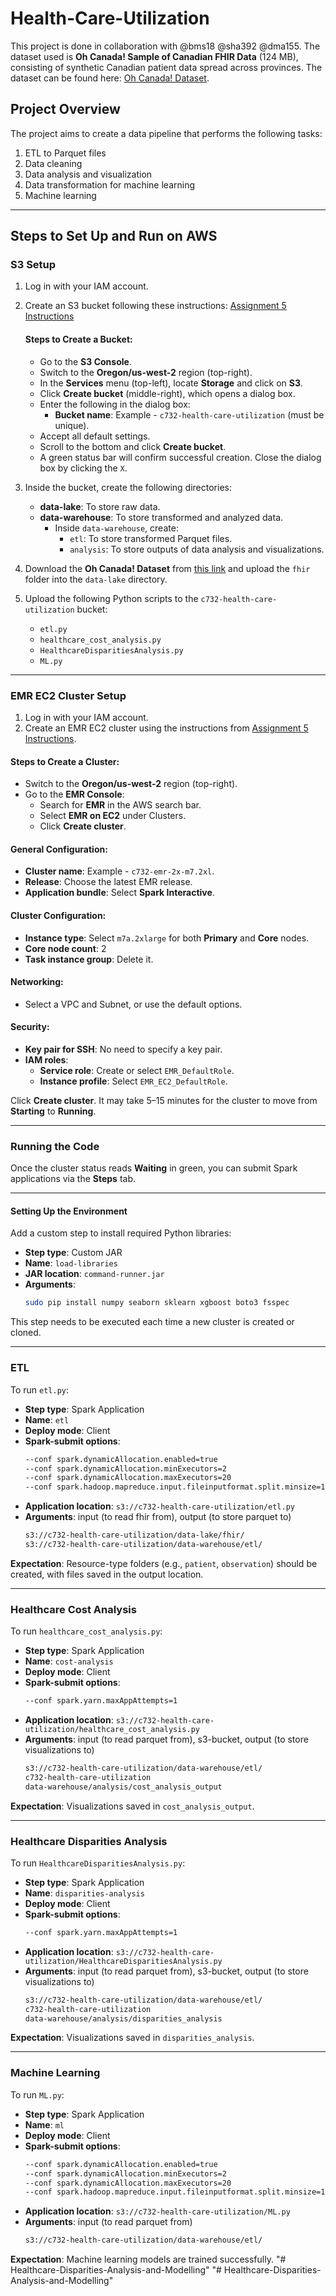 
# Health-Care-Utilization

This project is done in collaboration with @bms18 @sha392 @dma155.
The dataset used is **Oh Canada! Sample of Canadian FHIR Data** (124 MB), consisting of synthetic Canadian patient data spread across provinces. The dataset can be found here: [Oh Canada! Dataset](https://synthea.mitre.org/downloads).

## Project Overview
The project aims to create a data pipeline that performs the following tasks:
1. ETL to Parquet files
2. Data cleaning
3. Data analysis and visualization
4. Data transformation for machine learning
5. Machine learning

---

## Steps to Set Up and Run on AWS

### S3 Setup
1. Log in with your IAM account.
2. Create an S3 bucket following these instructions: [Assignment 5 Instructions](https://coursys.sfu.ca/2024fa-cmpt-732-g1/pages/Assign5) 

    #### Steps to Create a Bucket:
    - Go to the **S3 Console**.
    - Switch to the **Oregon/us-west-2** region (top-right).
    - In the **Services** menu (top-left), locate **Storage** and click on **S3**.
    - Click **Create bucket** (middle-right), which opens a dialog box.
    - Enter the following in the dialog box:
      - **Bucket name**: Example - `c732-health-care-utilization` (must be unique).
    - Accept all default settings.
    - Scroll to the bottom and click **Create bucket**.
    - A green status bar will confirm successful creation. Close the dialog box by clicking the `X`.

3. Inside the bucket, create the following directories:
   - **data-lake**: To store raw data.
   - **data-warehouse**: To store transformed and analyzed data.
     - Inside `data-warehouse`, create:
       - `etl`: To store transformed Parquet files.
       - `analysis`: To store outputs of data analysis and visualizations.

4. Download the **Oh Canada! Dataset** from [this link](https://synthea.mitre.org/downloads) and upload the `fhir` folder into the `data-lake` directory.

5. Upload the following Python scripts to the `c732-health-care-utilization` bucket:
   - `etl.py`
   - `healthcare_cost_analysis.py`
   - `HealthcareDisparitiesAnalysis.py`
   - `ML.py`

---

### EMR EC2 Cluster Setup
1. Log in with your IAM account.
2. Create an EMR EC2 cluster using the instructions from [Assignment 5 Instructions](https://coursys.sfu.ca/2024fa-cmpt-732-g1/pages/Assign5).

#### Steps to Create a Cluster:
- Switch to the **Oregon/us-west-2** region (top-right).
- Go to the **EMR Console**:
  - Search for **EMR** in the AWS search bar.
  - Select **EMR on EC2** under Clusters.
  - Click **Create cluster**.

#### General Configuration:
- **Cluster name**: Example - `c732-emr-2x-m7.2xl`.
- **Release**: Choose the latest EMR release.
- **Application bundle**: Select **Spark Interactive**.

#### Cluster Configuration:
- **Instance type**: Select `m7a.2xlarge` for both **Primary** and **Core** nodes.
- **Core node count**: 2
- **Task instance group**: Delete it.

#### Networking:
- Select a VPC and Subnet, or use the default options.

#### Security:
- **Key pair for SSH**: No need to specify a key pair.
- **IAM roles**:
  - **Service role**: Create or select `EMR_DefaultRole`.
  - **Instance profile**: Select `EMR_EC2_DefaultRole`.

Click **Create cluster**. It may take 5–15 minutes for the cluster to move from **Starting** to **Running**.

---

### Running the Code
Once the cluster status reads **Waiting** in green, you can submit Spark applications via the **Steps** tab.

---

#### Setting Up the Environment
Add a custom step to install required Python libraries:
- **Step type**: Custom JAR
- **Name**: `load-libraries`
- **JAR location**: `command-runner.jar`
- **Arguments**:
  ```bash
  sudo pip install numpy seaborn sklearn xgboost boto3 fsspec
  ```

This step needs to be executed each time a new cluster is created or cloned.

---

### ETL
To run `etl.py`:
- **Step type**: Spark Application
- **Name**: `etl`
- **Deploy mode**: Client
- **Spark-submit options**:
  ```bash
  --conf spark.dynamicAllocation.enabled=true
  --conf spark.dynamicAllocation.minExecutors=2
  --conf spark.dynamicAllocation.maxExecutors=20
  --conf spark.hadoop.mapreduce.input.fileinputformat.split.minsize=128MB
  ```
- **Application location**: `s3://c732-health-care-utilization/etl.py`
- **Arguments**: input (to read fhir from), output (to store parquet to)
  ```bash
  s3://c732-health-care-utilization/data-lake/fhir/ 
  s3://c732-health-care-utilization/data-warehouse/etl/
  ```

**Expectation**: Resource-type folders (e.g., `patient`, `observation`) should be created, with files saved in the output location.

---

### Healthcare Cost Analysis
To run `healthcare_cost_analysis.py`:
- **Step type**: Spark Application
- **Name**: `cost-analysis`
- **Deploy mode**: Client
- **Spark-submit options**:
  ```bash
  --conf spark.yarn.maxAppAttempts=1
  ```
- **Application location**: `s3://c732-health-care-utilization/healthcare_cost_analysis.py`
- **Arguments**: input (to read parquet from), s3-bucket, output (to store visualizations to)
  ```bash
  s3://c732-health-care-utilization/data-warehouse/etl/ 
  c732-health-care-utilization 
  data-warehouse/analysis/cost_analysis_output
  ```

**Expectation**: Visualizations saved in `cost_analysis_output`. 

---

### Healthcare Disparities Analysis
To run `HealthcareDisparitiesAnalysis.py`:
- **Step type**: Spark Application
- **Name**: `disparities-analysis`
- **Deploy mode**: Client
- **Spark-submit options**:
  ```bash
  --conf spark.yarn.maxAppAttempts=1
  ```
- **Application location**: `s3://c732-health-care-utilization/HealthcareDisparitiesAnalysis.py`
- **Arguments**: input (to read parquet from), s3-bucket, output (to store visualizations to)
  ```bash
  s3://c732-health-care-utilization/data-warehouse/etl/ 
  c732-health-care-utilization 
  data-warehouse/analysis/disparities_analysis
  ```

**Expectation**: Visualizations saved in `disparities_analysis`. 

---

### Machine Learning
To run `ML.py`:
- **Step type**: Spark Application
- **Name**: `ml`
- **Deploy mode**: Client
- **Spark-submit options**:
  ```bash
  --conf spark.dynamicAllocation.enabled=true
  --conf spark.dynamicAllocation.minExecutors=2
  --conf spark.dynamicAllocation.maxExecutors=20
  --conf spark.hadoop.mapreduce.input.fileinputformat.split.minsize=128MB
  ```
- **Application location**: `s3://c732-health-care-utilization/ML.py`
- **Arguments**: input (to read parquet from)
  ```bash
  s3://c732-health-care-utilization/data-warehouse/etl/
  ```

**Expectation**: Machine learning models are trained successfully. 
"# Healthcare-Disparities-Analysis-and-Modelling" 
"# Healthcare-Disparities-Analysis-and-Modelling" 
